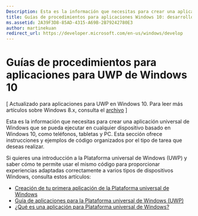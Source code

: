 ```yaml
---
Description: Esta es la información que necesitas para crear una aplicación universal de Windows que se pueda ejecutar en cualquier dispositivo basado en Windows 10, como teléfonos, tabletas y PC.
title: Guías de procedimientos para aplicaciones Windows 10: desarrollo de aplicaciones Windows
ms.assetid: 2A39F3D8-85AD-4315-A69B-2B79242780E3
author: martinekuan
redirect_url: https://developer.microsoft.com/en-us/windows/develop
---
```



# Guías de procedimientos para aplicaciones para UWP de Windows 10

\[ Actualizado para aplicaciones para UWP en Windows 10. Para leer más artículos sobre Windows 8.x, consulta el [archivo](http://go.microsoft.com/fwlink/p/?linkid=619132) \]

Esta es la información que necesitas para crear una aplicación universal de Windows que se pueda ejecutar en cualquier dispositivo basado en Windows 10, como teléfonos, tabletas y PC. Esta sección ofrece instrucciones y ejemplos de código organizados por el tipo de tarea que deseas realizar.

Si quieres una introducción a la Plataforma universal de Windows (UWP) y saber cómo te permite usar el mismo código para proporcionar experiencias adaptadas correctamente a varios tipos de dispositivos Windows, consulta estos artículos:

-   [Creación de tu primera aplicación de la Plataforma universal de Windows](get-started/create-a-hello-world-app-xaml-universal.md)
-   [Guía de aplicaciones para la Plataforma universal de Windows (UWP)](get-started/universal-application-platform-guide.md)
-   [¿Qué es una aplicación para Plataforma universal de Windows?](get-started/whats-a-uwp.md)



<!--HONumber=May16_HO2-->


